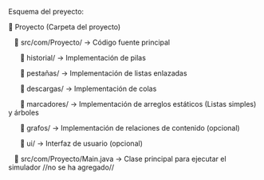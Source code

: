 Esquema del preyecto:

📁 Proyecto (Carpeta del proyecto)

   📂 src/com/Proyecto/ → Código fuente principal
   
      📂 historial/ → Implementación de pilas
      
      📂 pestañas/ → Implementación de listas enlazadas
      
      📂 descargas/ → Implementación de colas
      
      📂 marcadores/ → Implementación de arreglos estáticos (Listas simples) y árboles
      
      📂 grafos/ → Implementación de relaciones de contenido (opcional)
      
      📂 ui/ → Interfaz de usuario (opcional)
      
   📂 src/com/Proyecto/Main.java → Clase principal para ejecutar el simulador //no se ha agregado//
